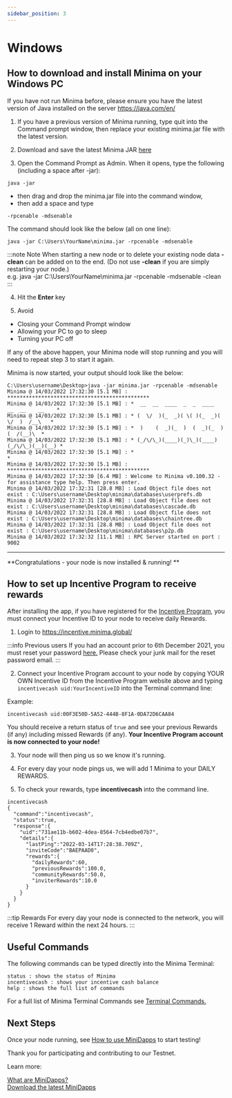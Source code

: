 ```yaml
---
sidebar_position: 3
---
```


# Windows

## How to download and install Minima on your Windows PC 

If you have not run Minima before, please ensure you have the latest version of Java installed on the server https://java.com/en/

1. If you have a previous version of Minima running, type quit into the Command prompt window, then replace your existing minima.jar file with the latest version.

2. Download and save the latest Minima JAR [here](https://github.com/minima-global/Minima/raw/master/jar/minima.jar)

3. Open the Command Prompt as Admin. When it opens, type the following (including a space after -jar):
```
java -jar
```
- then drag and drop the minima.jar file into the command window, 
- then add a space and type 
```
-rpcenable -mdsenable
``` 

The command should look like the below (all on one line):
```
java -jar C:\Users\YourName\minima.jar -rpcenable -mdsenable
```
:::note Note
When starting a new node or to delete your existing node data **-clean** can be added on to the end. (Do not use **-clean** if you are simply restarting your node.)<br/>
e.g. java -jar C:\Users\YourName\minima.jar -rpcenable -mdsenable -clean
:::

4. Hit the **Enter** key

5. Avoid
- Closing your Command Prompt window
- Allowing your PC to go to sleep
- Turning your PC off

If any of the above happen, your Minima node will stop running and you will need to repeat step 3 to start it again.

Minima is now started, your output should look like the below: 
```
C:\Users\username\Desktop>java -jar minima.jar -rpcenable -mdsenable
Minima @ 14/03/2022 17:32:30 [5.1 MB] : **********************************************
Minima @ 14/03/2022 17:32:30 [5.1 MB] : *  __  __  ____  _  _  ____  __  __    __    *
Minima @ 14/03/2022 17:32:30 [5.1 MB] : * (  \/  )(_  _)( \( )(_  _)(  \/  )  /__\   *
Minima @ 14/03/2022 17:32:30 [5.1 MB] : *  )    (  _)(_  )  (  _)(_  )    (  /(__)\  *
Minima @ 14/03/2022 17:32:30 [5.1 MB] : * (_/\/\_)(____)(_)\_)(____)(_/\/\_)(__)(__) *
Minima @ 14/03/2022 17:32:30 [5.1 MB] : *                                            *
Minima @ 14/03/2022 17:32:30 [5.1 MB] : **********************************************
Minima @ 14/03/2022 17:32:30 [6.4 MB] : Welcome to Minima v0.100.32 - for assistance type help. Then press enter.
Minima @ 14/03/2022 17:32:31 [28.8 MB] : Load Object file does not exist : C:\Users\username\Desktop\minima\databases\userprefs.db
Minima @ 14/03/2022 17:32:31 [28.8 MB] : Load Object file does not exist : C:\Users\username\Desktop\minima\databases\cascade.db
Minima @ 14/03/2022 17:32:31 [28.8 MB] : Load Object file does not exist : C:\Users\username\Desktop\minima\databases\chaintree.db
Minima @ 14/03/2022 17:32:31 [28.8 MB] : Load Object file does not exist : C:\Users\username\Desktop\minima\databases\p2p.db
Minima @ 14/03/2022 17:32:32 [11.1 MB] : RPC Server started on port : 9002 
```
----

**Congratulations - your node is now installed & running! **

## How to set up Incentive Program to receive rewards

After installing the app, if you have registered for the [Incentive Program](https://incentive.minima.global/account/register), you must connect your Incentive ID to your node to receive daily Rewards.

1. Login to https://incentive.minima.global/

:::info Previous users
If you had an account prior to 6th December 2021, you must reset your password [here.](https://incentive.minima.global/account/forgot-password) Please check your junk mail for the reset password email.
:::

2. Connect your Incentive Program account to your node by copying YOUR OWN Incentive ID from the Incentive Program website above and typing `incentivecash uid:YourIncentiveID` into the Terminal command line: 

Example:
```
incentivecash uid:00F3E50D-5A52-444B-8F1A-0DA72D6CAA84
```
You should receive a return status of `true` and see your previous Rewards (if any) including missed Rewards (if any).
**Your Incentive Program account is now connected to your node!**

3. Your node will then ping us so we know it's running. 

4. For every day your node pings us, we will add 1 Minima to your DAILY REWARDS. 

5. To check your rewards, type **incentivecash** into the command line. 
```
incentivecash
{
  "command":"incentivecash",
  "status":true,
  "response":{
    "uid":"731ae11b-b602-4dea-8564-7cb4edbe07b7",
    "details":{
      "lastPing":"2022-03-14T17:28:38.709Z",
      "inviteCode":"BAEPAAD0",
      "rewards":{
        "dailyRewards":60,
        "previousRewards":100.0,
        "communityRewards":50.0,
        "inviterRewards":10.0
      }
    }
  }
}
```

:::tip Rewards
For every day your node is connected to the network, you will receive 1 Reward within the next 24 hours.
:::

## Useful Commands

The following commands can be typed directly into the Minima Terminal:

```
status : shows the status of Minima 
incentivecash : shows your incentive cash balance
help : shows the full list of commands
```
For a full list of Minima Terminal Commands see [Terminal Commands.](/docs/runanode/terminal_commands)


## Next Steps

Once your node running, see [How to use MiniDapps](/docs/runanode/usingminidapps) to start testing!

Thank you for participating and contributing to our Testnet.

Learn more:<br/>

[What are MiniDapps?](/docs/learn/minidapps/minidappsintro) <br/>
[Download the latest MiniDapps](https://minidapps.minima.global/) <br/>